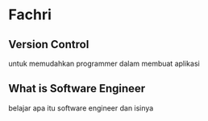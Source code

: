 # Fachri
## Version Control
untuk memudahkan programmer dalam membuat aplikasi

## What is Software Engineer
belajar apa itu software engineer dan isinya